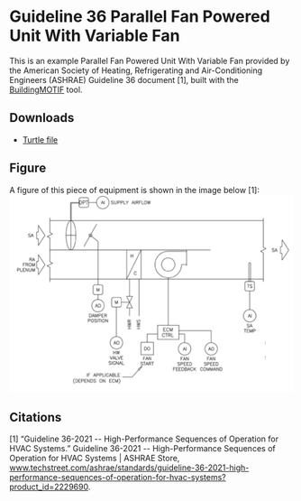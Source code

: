 # Guideline 36 Parallel Fan Powered Unit With Variable Fan

This is an example Parallel Fan Powered Unit With Variable Fan provided by the American Society of Heating, Refrigerating and Air-Conditioning Engineers (ASHRAE) Guideline 36 document [1], built with the [BuildingMOTIF](https://github.com/NREL/BuildingMOTIF) tool. 

## Downloads

- [Turtle file](../_static/models/g36-extensions-parallel-fpu-variable-volume-fan.ttl)

## Figure

A figure of this piece of equipment is shown in the image below [1]:
![g36-extensions-parallel-fpu-variable-volume-fan](../_static/images/g36-extensions-parallel-fpu-variable-volume-fan.png)

## Citations
[1] “Guideline 36-2021 -- High-Performance Sequences of Operation for HVAC Systems.” Guideline 36-2021 -- High-Performance Sequences of Operation for HVAC Systems | ASHRAE Store, www.techstreet.com/ashrae/standards/guideline-36-2021-high-performance-sequences-of-operation-for-hvac-systems?product_id=2229690. 
